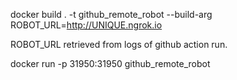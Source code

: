 docker build . -t github_remote_robot --build-arg ROBOT_URL=http://UNIQUE.ngrok.io

ROBOT_URL retrieved from logs of github action run.

docker run -p 31950:31950 github_remote_robot